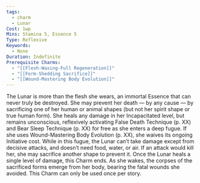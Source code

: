 ```yaml
---
tags:
  - charm
  - Lunar
Cost: 1wp
Mins: Stamina 5, Essence 5
Type: Reflexive
Keywords:
  - None
Duration: Indefinite
Prerequisite Charms:
  - "[[Flesh-Waxing-Full Regeneration]]"
  - "[[Form-Shedding Sacrifice]]"
  - "[[Wound-Mastering Body Evolution]]"
---
```

The Lunar is more than the flesh she wears, an immortal Essence that can never truly be destroyed. She may prevent her death — by any cause — by sacrificing one of her human or animal shapes (but not her spirit shape or true human form). She heals any damage in her Incapacitated level, but remains unconscious, reflexively activating False Death Technique (p. XX) and Bear Sleep Technique (p. XX) for free as she enters a deep fugue. If she uses Wound-Mastering Body Evolution (p. XX), she waives its ongoing Initiative cost. While in this fugue, the Lunar can’t take damage except from decisive attacks, and doesn’t need food, water, or air. If an attack would kill her, she may sacrifice another shape to prevent it. Once the Lunar heals a single level of damage, this Charm ends. As she wakes, the corpses of the sacrificed forms emerge from her body, bearing the fatal wounds she avoided. This Charm can only be used once per story.